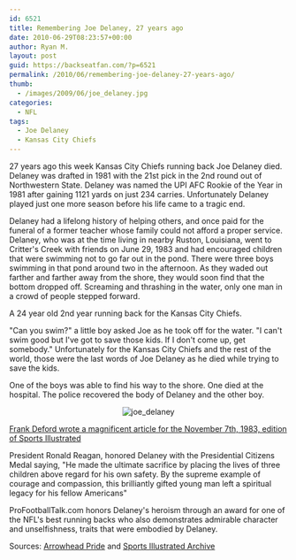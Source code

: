 ```yaml
---
id: 6521
title: Remembering Joe Delaney, 27 years ago
date: 2010-06-29T08:23:57+00:00
author: Ryan M.
layout: post
guid: https://backseatfan.com/?p=6521
permalink: /2010/06/remembering-joe-delaney-27-years-ago/
thumb:
  - /images/2009/06/joe_delaney.jpg
categories:
  - NFL
tags:
  - Joe Delaney
  - Kansas City Chiefs
---
```


<div class="entry">
  <p>
    27 years ago this week Kansas City Chiefs running back Joe Delaney died. Delaney was drafted in 1981 with the 21st pick in the 2nd round out of Northwestern State. Delaney was named the UPI AFC Rookie of the Year in 1981 after gaining 1121 yards on just 234 carries. Unfortunately Delaney played just one more season before his life came to a tragic end.
  </p>

  <p>
    Delaney had a lifelong history of helping others, and once paid for the funeral of a former teacher whose family could not afford a proper service. Delaney, who was at the time living in nearby Ruston, Louisiana, went to Critter's Creek with friends on June 29, 1983 and had encouraged children that were swimming not to go far out in the pond. There were three boys swimming in that pond around two in the afternoon. As they waded out farther and farther away from the shore, they would soon find that the bottom dropped off. Screaming and thrashing in the water, only one man in a crowd of people stepped forward.
  </p>

  <p>
    A 24 year old 2nd year running back for the Kansas City Chiefs.
  </p>

  <p>
    "Can you swim?" a little boy asked Joe as he took off for the water. "I can't swim good but I've got to save those kids. If I don't come up, get somebody." Unfortunately for the Kansas City Chiefs and the rest of the world, those were the last words of Joe Delaney as he died while trying to save the kids.
  </p>

  <p>
    One of the boys was able to find his way to the shore. One died at the hospital. The police recovered the body of Delaney and the other boy.
  </p>

  <p style="text-align: center;">
    <img class="size-medium wp-image-389 aligncenter" title="joe_delaney" src="/images/2009/06/joe_delaney-219x300.jpg" alt="joe_delaney" width="219" height="300" srcset="/images/2009/06/joe_delaney-219x300.jpg 219w, /images/2009/06/joe_delaney.jpg 330w" sizes="(max-width: 219px) 100vw, 219px" />
  </p>

  <p>
    <a href="http://sportsillustrated.cnn.com/vault/article/magazine/MAG1121456/index.htm">Frank Deford wrote a magnificent article for the November 7th, 1983, edition of Sports Illustrated</a>
  </p>

  <p>
    President Ronald Reagan, honored Delaney with the Presidential Citizens Medal saying, "He made the ultimate sacrifice by placing the lives of three children above regard for his own safety. By the supreme example of courage and compassion, this brilliantly gifted young man left a spiritual legacy for his fellow Americans"
  </p>

  <p>
    ProFootballTalk.com honors Delaney's heroism through an award for one of the NFL's best running backs who also demonstrates admirable character and unselfishness, traits that were embodied by Delaney.
  </p>

  <p>
    Sources: <a href="https://www.arrowheadpride.com/2009/6/29/928757/kansas-city-chiefs-rb-joe-delaney">Arrowhead Pride</a> and <a href="http://sportsillustrated.cnn.com/vault/article/magazine/MAG1121456/index.htm">Sports Illustrated Archive</a>
  </p>
</div>
